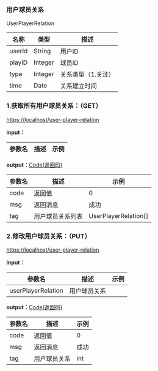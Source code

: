 ### 用户球员关系 ###
<A NAME="UserPlayerRelation">UserPlayerRelation</A>

名称|类型|描述
-|-|-
userId              |String    |用户ID
playID              |Integer   |球员ID
type                |Integer   |关系类型（1.关注）
time                |Date      |关系建立时间

### 1.获取所有用户球员关系：（GET） ###
[https://localhost/user-player-relation](https://localhost/user-player-relation)

**input：**

参数名 		|描述	|示例
 --------- | ------|------

**output：**<A HREF="#Code">Code(返回码)</A>

参数名 		|描述	|示例
 --------- | ------|------
code 		|返回值	|0
msg			|返回消息|成功
tag         |用户球员关系列表|UserPlayerRelation[]

### 2.修改用户球员关系：（PUT） ###
[https://localhost/user-player-relation](https://localhost/user-player-relation)

**input：**

参数名 		|描述	|示例
 --------- | ------|------
userPlayerRelation| 用户球员关系 |   

**output：**<A HREF="#Code">Code(返回码)</A>

参数名 		|描述	|示例
 --------- | ------|------
code 		|返回值	|0
msg			|返回消息|成功
tag         |用户球员关系|int


